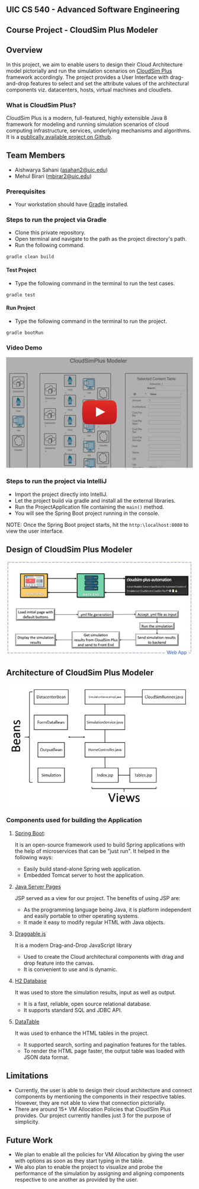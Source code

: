 ## UIC CS 540 - Advanced Software Engineering

## Course Project - CloudSim Plus Modeler

## Overview

In this project, we aim to enable users to design their Cloud Architecture model pictorially and run the simulation scenarios on [CloudSim Plus](https://cloudsimplus.org/) framework accordingly. The project provides a User Interface with drag-and-drop features to select and set the attribute values of the architectural components viz. datacenters, hosts, virtual machines and cloudlets.

### What is CloudSim Plus?
CloudSim Plus is a modern, full-featured, highly extensible Java 8 framework for modeling and running simulation scenarios of cloud computing infrastructure, services, underlying mechanisms and algorithms. It is a [publically available project on Github](https://github.com/manoelcampos/cloudsim-plus).

## Team Members

- Aishwarya Sahani (asahan2@uic.edu)
- Mehul Birari (mbirar2@uic.edu)

### Prerequisites

- Your workstation should have [Gradle](https://gradle.org/) installed.

### Steps to run the project via Gradle

- Clone this private repository.
- Open terminal and navigate to the path as the project directory's path.
- Run the following command.

```
gradle clean build
```

#### Test Project

- Type the following command in the terminal to run the test cases.

```
gradle test
```

#### Run Project

- Type the following command in the terminal to run the project.

```
gradle bootRun
```

### Video Demo 

[![](Images/Thumbnail.png)](http://youtu.be/D6umgWxBQs8?hd=1)


### Steps to run the project via IntelliJ

- Import the project directly into IntelliJ.
- Let the project build via gradle and install all the external libraries.
- Run the ProjectApplication file containing the `main()` method.
- You will see the Spring Boot project running in the console.

NOTE: Once the Spring Boot project starts, hit the `http:\localhost:8080` to view the user interface.

## Design of CloudSim Plus Modeler

!["CloudSim Plus Modeler Design"](Images/Design.jpg)

## Architecture of CloudSim Plus Modeler

!["CloudSim Plus Modeler Architecture"](Images/ArchitectureDiagram.JPG)

### Components used for building the Application

1. [Spring Boot](https://spring.io/projects/spring-boot): 
   
    It is an open-source framework used to build Spring applications with the help of microservices that can be "just run". It helped in the following ways:
    - Easily build stand-alone Spring web application.
    - Embedded Tomcat server to host the application.
    
2. [Java Server Pages](https://www.oracle.com/java/technologies/jspt.html)
    
    JSP served as a view for our project. The benefits of using JSP are:
    - As the programming language being Java, it is platform independent and easily portable to other operating systems.
    - It made it easy to modify regular HTML with Java objects.
    
3. [Draggable.js](https://shopify.github.io/draggable/docs/)

    It is a modern Drag-and-Drop JavaScript library 
    - Used to create the Cloud architectural components with drag and drop feature into the canvas.
    - It is convenient to use and is dynamic.

4. [H2 Database](https://www.h2database.com/html/main.html)

    It was used to store the simulation results, input as well as output.
    - It is a fast, reliable, open source relational database.
    - It supports standard SQL and JDBC API.

5. [DataTable](https://datatables.net/)

    It was used to enhance the HTML tables in the project. 
    - It supported search, sorting and pagination features for the tables.
    - To render the HTML page faster, the output table was loaded with JSON data format.

## Limitations

- Currently, the user is able to design their cloud architecture and connect components by mentioning the components in their respective tables. However, they are not able to view that connection pictorially.
- There are around 15+ VM Allocation Policies that CloudSim Plus provides. Our project currently handles just 3 for the purpose of simplicity.

## Future Work

- We plan to enable all the policies for VM Allocation by giving the user with options as soon as they start typing in the table.
- We also plan to enable the project to visualize and probe the performance of the simulation by assigning and aligning components respective to one another as provided by the user.